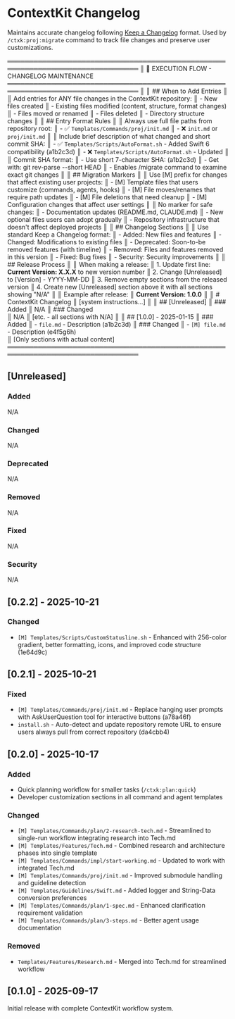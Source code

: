 # ContextKit Changelog
<!-- ContextKit: 0.2.2 | Updated: 2025-10-21 -->

Maintains accurate changelog following [Keep a Changelog](https://keepachangelog.com/) format. 
Used by `/ctxk:proj:migrate` command to track file changes and preserve user customizations.

════════════════════════════════════════════════════════════════════════════════
║ 🤖 EXECUTION FLOW - CHANGELOG MAINTENANCE
════════════════════════════════════════════════════════════════════════════════
║ 
║ ## When to Add Entries
║ 
║ Add entries for ANY file changes in the ContextKit repository:
║ - New files created
║ - Existing files modified (content, structure, format changes)
║ - Files moved or renamed
║ - Files deleted
║ - Directory structure changes
║ 
║ ## Entry Format Rules
║ 
║ Always use full file paths from repository root:
║ - ✅ `Templates/Commands/proj/init.md` 
║ - ❌ `init.md` or `proj/init.md`
║ 
║ Include brief description of what changed and short commit SHA:
║ - ✅ `Templates/Scripts/AutoFormat.sh` - Added Swift 6 compatibility (a1b2c3d)
║ - ❌ `Templates/Scripts/AutoFormat.sh` - Updated
║ 
║ Commit SHA format:
║ - Use short 7-character SHA: (a1b2c3d)
║ - Get with: git rev-parse --short HEAD
║ - Enables /migrate command to examine exact git changes
║ 
║ ## Migration Markers
║ 
║ Use [M] prefix for changes that affect existing user projects:
║ - [M] Template files that users customize (commands, agents, hooks)
║ - [M] File moves/renames that require path updates
║ - [M] File deletions that need cleanup
║ - [M] Configuration changes that affect user settings
║ 
║ No marker for safe changes:
║ - Documentation updates (README.md, CLAUDE.md)
║ - New optional files users can adopt gradually
║ - Repository infrastructure that doesn't affect deployed projects
║ 
║ ## Changelog Sections
║ 
║ Use standard Keep a Changelog format:
║ - Added: New files and features
║ - Changed: Modifications to existing files
║ - Deprecated: Soon-to-be removed features (with timeline)
║ - Removed: Files and features removed in this version
║ - Fixed: Bug fixes
║ - Security: Security improvements
║ 
║ ## Release Process
║ 
║ When making a release:
║ 1. Update first line: **Current Version: X.X.X** to new version number
║ 2. Change [Unreleased] to [Version] - YYYY-MM-DD
║ 3. Remove empty sections from the released version
║ 4. Create new [Unreleased] section above it with all sections showing "N/A"
║ 
║ Example after release:
║ **Current Version: 1.0.0**
║ 
║ # ContextKit Changelog
║ [system instructions...]
║ 
║ ## [Unreleased]
║ ### Added
║ N/A
║ ### Changed  
║ N/A
║ [etc. - all sections with N/A]
║ 
║ ## [1.0.0] - 2025-01-15
║ ### Added
║ - `file.md` - Description (a1b2c3d)
║ ### Changed
║ - `[M] file.md` - Description (e4f5g6h)  
║ [Only sections with actual content]
════════════════════════════════════════════════════════════════════════════════

## [Unreleased]

### Added
N/A

### Changed
N/A

### Deprecated
N/A

### Removed
N/A

### Fixed
N/A

### Security
N/A

## [0.2.2] - 2025-10-21

### Changed
- `[M] Templates/Scripts/CustomStatusline.sh` - Enhanced with 256-color gradient, better formatting, icons, and improved code structure (1e64d9c)

## [0.2.1] - 2025-10-21

### Fixed
- `[M] Templates/Commands/proj/init.md` - Replace hanging user prompts with AskUserQuestion tool for interactive buttons (a78a46f)
- `install.sh` - Auto-detect and update repository remote URL to ensure users always pull from correct repository (da4cbb4)

## [0.2.0] - 2025-10-17

### Added
- Quick planning workflow for smaller tasks (`/ctxk:plan:quick`)
- Developer customization sections in all command and agent templates

### Changed
- `[M] Templates/Commands/plan/2-research-tech.md` - Streamlined to single-run workflow integrating research into Tech.md
- `[M] Templates/Features/Tech.md` - Combined research and architecture phases into single template
- `[M] Templates/Commands/impl/start-working.md` - Updated to work with integrated Tech.md
- `[M] Templates/Commands/proj/init.md` - Improved submodule handling and guideline detection
- `[M] Templates/Guidelines/Swift.md` - Added logger and String-Data conversion preferences
- `[M] Templates/Commands/plan/1-spec.md` - Enhanced clarification requirement validation
- `[M] Templates/Commands/plan/3-steps.md` - Better agent usage documentation

### Removed
- `Templates/Features/Research.md` - Merged into Tech.md for streamlined workflow

## [0.1.0] - 2025-09-17

Initial release with complete ContextKit workflow system.